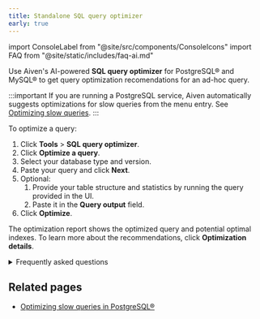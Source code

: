 ```yaml
---
title: Standalone SQL query optimizer
early: true
---
```


import ConsoleLabel from "@site/src/components/ConsoleIcons"
import FAQ from "@site/static/includes/faq-ai.md"

Use Aiven's AI-powered **SQL query optimizer** for PostgreSQL® and MySQL® to get query optimization recomendations for an ad-hoc query.

:::important
If you are running a PostgreSQL service, Aiven automatically suggests optimizations for
slow queries from the <ConsoleLabel name="aiinsights"/> menu entry.
See [Optimizing slow queries][optimize].
:::

To optimize a query:

1. Click **Tools** > **SQL query optimizer**.
1. Click **Optimize a query**.
1. Select your database type and version.
1. Paste your query and click **Next**.
1. Optional:
   1. Provide your table structure and statistics by running the query provided in
      the UI.
   1. Paste it in the **Query output** field.
1. Click **Optimize**.

The optimization report shows the optimized query and potential optimal indexes.
To learn more about the recommendations, click **Optimization details**.

<details>
  <summary>Frequently asked questions</summary>
  <FAQ/>
</details>

## Related pages

- [Optimizing slow queries in PostgreSQL®][optimize]

[optimize]: /docs/products/postgresql/howto/optimize-pg-slow-queries
